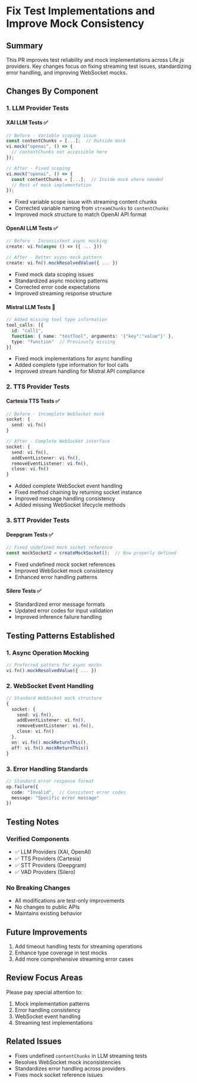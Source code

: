 # Fix Test Implementations and Improve Mock Consistency

## Summary

This PR improves test reliability and mock implementations across Life.js providers. Key changes focus on fixing streaming test issues, standardizing error handling, and improving WebSocket mocks.

## Changes By Component

### 1. LLM Provider Tests

#### XAI LLM Tests ✅

```typescript
// Before - Variable scoping issue
const contentChunks = [...];  // Outside mock
vi.mock("openai", () => {
  // contentChunks not accessible here
});

// After - Fixed scoping
vi.mock("openai", () => {
  const contentChunks = [...];  // Inside mock where needed
  // Rest of mock implementation
});
```

- Fixed variable scope issue with streaming content chunks
- Corrected variable naming from `streamChunks` to `contentChunks`
- Improved mock structure to match OpenAI API format

#### OpenAI LLM Tests ✅

```typescript
// Before - Inconsistent async mocking
create: vi.fn(async () => ({ ... }))

// After - Better async mock pattern
create: vi.fn().mockResolvedValue({ ... })
```

- Fixed mock data scoping issues
- Standardized async mocking patterns
- Corrected error code expectations
- Improved streaming response structure

#### Mistral LLM Tests 🔧

```typescript
// Added missing tool type information
tool_calls: [{
  id: "call1",
  function: { name: "testTool", arguments: '{"key":"value"}' },
  type: "function"  // Previously missing
}]
```

- Fixed mock implementations for async handling
- Added complete type information for tool calls
- Improved stream handling for Mistral API compliance

### 2. TTS Provider Tests

#### Cartesia TTS Tests ✅

```typescript
// Before - Incomplete WebSocket mock
socket: { 
  send: vi.fn() 
}

// After - Complete WebSocket interface
socket: {
  send: vi.fn(),
  addEventListener: vi.fn(),
  removeEventListener: vi.fn(),
  close: vi.fn()
}
```

- Added complete WebSocket event handling
- Fixed method chaining by returning socket instance
- Improved message handling consistency
- Added missing WebSocket lifecycle methods

### 3. STT Provider Tests

#### Deepgram Tests ✅

```typescript
// Fixed undefined mock socket reference
const mockSocket2 = createMockSocket();  // Now properly defined
```

- Fixed undefined mock socket references
- Improved WebSocket mock consistency
- Enhanced error handling patterns

#### Silero Tests ✅

- Standardized error message formats
- Updated error codes for input validation
- Improved inference failure handling

## Testing Patterns Established

### 1. Async Operation Mocking

```typescript
// Preferred pattern for async mocks
vi.fn().mockResolvedValue({ ... })
```

### 2. WebSocket Event Handling

```typescript
// Standard WebSocket mock structure
{
  socket: {
    send: vi.fn(),
    addEventListener: vi.fn(),
    removeEventListener: vi.fn(),
    close: vi.fn()
  },
  on: vi.fn().mockReturnThis(),
  off: vi.fn().mockReturnThis()
}
```

### 3. Error Handling Standards

```typescript
// Standard error response format
op.failure({
  code: "Invalid",  // Consistent error codes
  message: "Specific error message"
})
```

## Testing Notes

### Verified Components

- ✅ LLM Providers (XAI, OpenAI)
- ✅ TTS Providers (Cartesia)
- ✅ STT Providers (Deepgram)
- ✅ VAD Providers (Silero)

### No Breaking Changes

- All modifications are test-only improvements
- No changes to public APIs
- Maintains existing behavior

## Future Improvements

1. Add timeout handling tests for streaming operations
2. Enhance type coverage in test mocks
3. Add more comprehensive streaming error cases

## Review Focus Areas

Please pay special attention to:

1. Mock implementation patterns
2. Error handling consistency
3. WebSocket event handling
4. Streaming test implementations

## Related Issues

- Fixes undefined `contentChunks` in LLM streaming tests
- Resolves WebSocket mock inconsistencies
- Standardizes error handling across providers
- Fixes mock socket reference issues
